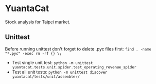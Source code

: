 # YuantaCat
Stock analysis for Taipei market.

Unittest
--------
Before running unittest don't forget to delete .pyc files first: ```find . -name "*.pyc" -exec rm -rf {} \;```
* Test single unit test: ```python -m unittest yuantacat.tests.unit.spider.test_operating_revenue_spider```
* Test all unit tests: ```python -m unittest discover yuantacat/tests/unit/assembler/```
